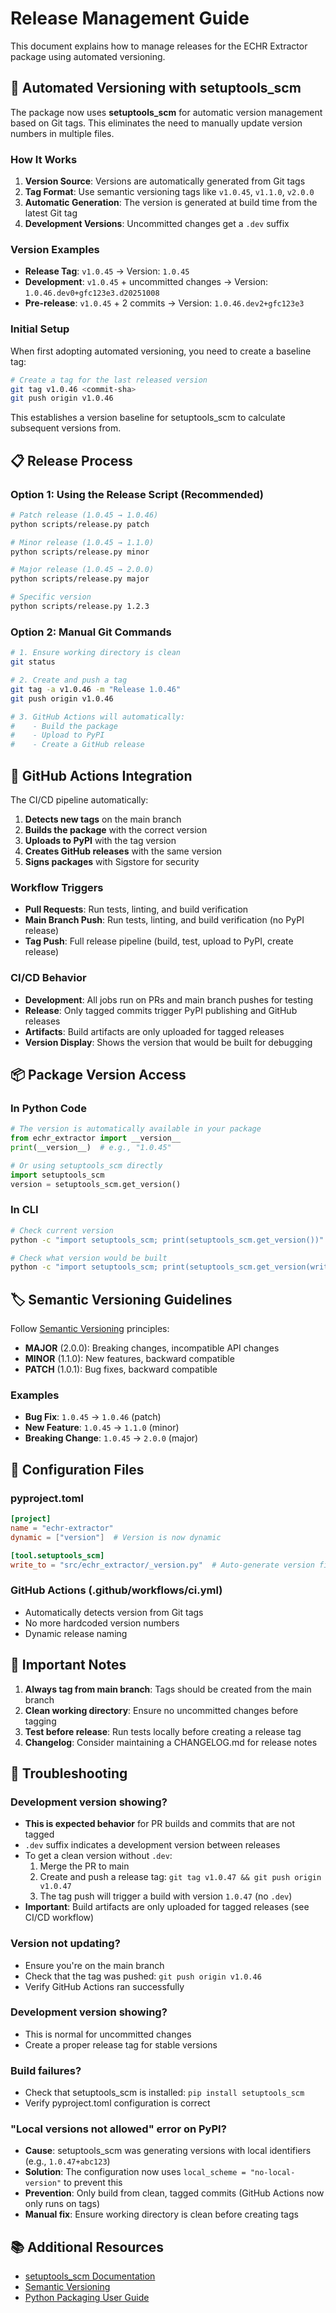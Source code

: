 # Release Management Guide

This document explains how to manage releases for the ECHR Extractor package using automated versioning.

## 🚀 Automated Versioning with setuptools_scm

The package now uses **setuptools_scm** for automatic version management based on Git tags. This eliminates the need to manually update version numbers in multiple files.

### How It Works

1. **Version Source**: Versions are automatically generated from Git tags
2. **Tag Format**: Use semantic versioning tags like `v1.0.45`, `v1.1.0`, `v2.0.0`
3. **Automatic Generation**: The version is generated at build time from the latest Git tag
4. **Development Versions**: Uncommitted changes get a `.dev` suffix

### Version Examples

- **Release Tag**: `v1.0.45` → Version: `1.0.45`
- **Development**: `v1.0.45` + uncommitted changes → Version: `1.0.46.dev0+gfc123e3.d20251008`
- **Pre-release**: `v1.0.45` + 2 commits → Version: `1.0.46.dev2+gfc123e3`

### Initial Setup

When first adopting automated versioning, you need to create a baseline tag:

```bash
# Create a tag for the last released version
git tag v1.0.46 <commit-sha>
git push origin v1.0.46
```

This establishes a version baseline for setuptools_scm to calculate subsequent versions from.

## 📋 Release Process

### Option 1: Using the Release Script (Recommended)

```bash
# Patch release (1.0.45 → 1.0.46)
python scripts/release.py patch

# Minor release (1.0.45 → 1.1.0)
python scripts/release.py minor

# Major release (1.0.45 → 2.0.0)
python scripts/release.py major

# Specific version
python scripts/release.py 1.2.3
```

### Option 2: Manual Git Commands

```bash
# 1. Ensure working directory is clean
git status

# 2. Create and push a tag
git tag -a v1.0.46 -m "Release 1.0.46"
git push origin v1.0.46

# 3. GitHub Actions will automatically:
#    - Build the package
#    - Upload to PyPI
#    - Create a GitHub release
```

## 🔄 GitHub Actions Integration

The CI/CD pipeline automatically:

1. **Detects new tags** on the main branch
2. **Builds the package** with the correct version
3. **Uploads to PyPI** with the tag version
4. **Creates GitHub releases** with the same version
5. **Signs packages** with Sigstore for security

### Workflow Triggers

- **Pull Requests**: Run tests, linting, and build verification
- **Main Branch Push**: Run tests, linting, and build verification (no PyPI release)
- **Tag Push**: Full release pipeline (build, test, upload to PyPI, create release)

### CI/CD Behavior

- **Development**: All jobs run on PRs and main branch pushes for testing
- **Release**: Only tagged commits trigger PyPI publishing and GitHub releases
- **Artifacts**: Build artifacts are only uploaded for tagged releases
- **Version Display**: Shows the version that would be built for debugging

## 📦 Package Version Access

### In Python Code

```python
# The version is automatically available in your package
from echr_extractor import __version__
print(__version__)  # e.g., "1.0.45"

# Or using setuptools_scm directly
import setuptools_scm
version = setuptools_scm.get_version()
```

### In CLI

```bash
# Check current version
python -c "import setuptools_scm; print(setuptools_scm.get_version())"

# Check what version would be built
python -c "import setuptools_scm; print(setuptools_scm.get_version(write_to='version.py'))"
```

## 🏷️ Semantic Versioning Guidelines

Follow [Semantic Versioning](https://semver.org/) principles:

- **MAJOR** (2.0.0): Breaking changes, incompatible API changes
- **MINOR** (1.1.0): New features, backward compatible
- **PATCH** (1.0.1): Bug fixes, backward compatible

### Examples

- **Bug Fix**: `1.0.45` → `1.0.46` (patch)
- **New Feature**: `1.0.45` → `1.1.0` (minor)
- **Breaking Change**: `1.0.45` → `2.0.0` (major)

## 🔧 Configuration Files

### pyproject.toml
```toml
[project]
name = "echr-extractor"
dynamic = ["version"]  # Version is now dynamic

[tool.setuptools_scm]
write_to = "src/echr_extractor/_version.py"  # Auto-generate version file
```

### GitHub Actions (.github/workflows/ci.yml)
- Automatically detects version from Git tags
- No more hardcoded version numbers
- Dynamic release naming

## 🚨 Important Notes

1. **Always tag from main branch**: Tags should be created from the main branch
2. **Clean working directory**: Ensure no uncommitted changes before tagging
3. **Test before release**: Run tests locally before creating a release tag
4. **Changelog**: Consider maintaining a CHANGELOG.md for release notes

## 🐛 Troubleshooting

### Development version showing?
- **This is expected behavior** for PR builds and commits that are not tagged
- `.dev` suffix indicates a development version between releases
- To get a clean version without `.dev`:
  1. Merge the PR to main
  2. Create and push a release tag: `git tag v1.0.47 && git push origin v1.0.47`
  3. The tag push will trigger a build with version `1.0.47` (no `.dev`)
- **Important**: Build artifacts are only uploaded for tagged releases (see CI/CD workflow)

### Version not updating?
- Ensure you're on the main branch
- Check that the tag was pushed: `git push origin v1.0.46`
- Verify GitHub Actions ran successfully

### Development version showing?
- This is normal for uncommitted changes
- Create a proper release tag for stable versions

### Build failures?
- Check that setuptools_scm is installed: `pip install setuptools_scm`
- Verify pyproject.toml configuration is correct

### "Local versions not allowed" error on PyPI?
- **Cause**: setuptools_scm was generating versions with local identifiers (e.g., `1.0.47+abc123`)
- **Solution**: The configuration now uses `local_scheme = "no-local-version"` to prevent this
- **Prevention**: Only build from clean, tagged commits (GitHub Actions now only runs on tags)
- **Manual fix**: Ensure working directory is clean before creating tags

## 📚 Additional Resources

- [setuptools_scm Documentation](https://github.com/pypa/setuptools_scm)
- [Semantic Versioning](https://semver.org/)
- [Python Packaging User Guide](https://packaging.python.org/)
